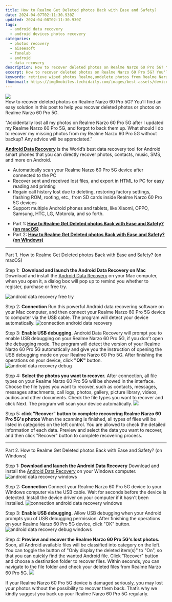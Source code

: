 ```yaml
---
title: How to Realme Get Deleted photos Back with Ease and Safety?
date: 2024-04-07T02:11:30.930Z
updated: 2024-04-08T02:11:30.930Z
tags: 
  - android data recovery
  - android devices photos recovery
categories: 
  - photos recovery
  - aiseesoft
  - fonelab
  - android
  - data recovery
description: How to recover deleted photos on Realme Narzo 60 Pro 5G? You'll find an easy solution in this post to help you recover deleted photos or photos on Realme Narzo 60 Pro 5G.
excerpt: How to recover deleted photos on Realme Narzo 60 Pro 5G? You'll find an easy solution in this post to help you recover deleted photos or photos on Realme Narzo 60 Pro 5G.
keywords: retrieve wiped photos Realme,undelete photos from Realme Narzo 60 Pro 5G,retrieve wiped photos Realme Narzo 60 Pro 5G,restore deleted photos on Narzo 60 Pro 5G,android photos retrieval,recover lost photos from Realme,how to recover photos in Realme,my photos deleted from Narzo 60 Pro 5G how to undo photos,recover photos from Realme,how to get photos back from Realme,Realme Narzo 60 Pro 5G deleted photos,how to recover photos Realme Narzo 60 Pro 5G
thumbnail: https://img0mobiles.techidaily.com/images/best-assets/devices/realme/realme-narzo-60-pro-5g/2.jpg
---
```


<img src="https://img0mobiles.techidaily.com/images/best-assets/devices/realme/realme-narzo-60-pro-5g/2.jpg" class="atpl-imgstyle"  />

<div class="atpl-content atpl-for-fonelab-android recover-photos">

<div class="atpl-post-description-part-1">
How to recover deleted photos on Realme Narzo 60 Pro 5G? You'll find an easy solution in this post to help you recover deleted photos or photos on Realme Narzo 60 Pro 5G.
</div>



<div class="atpl-post-description-part-2">
<div class="tpl-content-sub-paragraph-normal">
  <p>
    "Accidentally lost all my photos on Realme Narzo 60 Pro 5G after I updated my Realme Narzo 60 Pro 5G, and forgot to back them up. What should I do to recover my missing photos from my Realme Narzo 60 Pro 5G without backup? Any advice will be appreciated."
  </p>
</div>
</div>

<div class="atpl-post-description-part-3">
<div class="tpl-content-sub-paragraph-content">
  <p>
    <a href="https://tools.techidaily.com/aiseesoft-android-data-recovery/" ><strong>Android Data Recovery</strong></a> is the World’s best data recovery tool for Android smart phones that you can directly recover photos, contacts, music, SMS, and more on Android.
  </p>
</div>
<div class="tpl-content-sub-paragraph-content">
  <ul class="tpl-content-sub-paragraph-ul-style">
    <li>Automatically scan your Realme Narzo 60 Pro 5G device after connected to the PC</li>
    <li>Recover sent and received lost files, and export in HTML to PC for easy reading and printing</li>
    <li>Regain call history lost due to deleting, restoring factory settings, flashing ROM, rooting, etc., from SD cards inside Realme Narzo 60 Pro 5G devices</li>
    <li>Support multiple Android phones and tablets, like Xiaomi, OPPO, Samsung, HTC, LG, Motorola, and so forth.</li>
  </ul>
</div>
</div>

<ul>
  <li>Part 1: <strong><a href="#p1"> How to Realme Get Deleted photos Back with Ease and Safety?  (on macOS)</a></strong></li>
  <li>Part 2: <strong><a href="#p2"> How to Realme Get Deleted photos Back with Ease and Safety?  (on Windows)</a></strong></li>
</ul>




<!-- Part 1 -->
<a id="p1" name="p1" ></a><hr>

<div>
  <span class="atpl-step-part-style">Part 1. How to Realme Get Deleted photos Back with Ease and Safety? (on macOS)</span>
</div>  

<span class="atpl-stepstyle-a"><span>Step 1: </span></span> <strong>Download and launch the Android Data Recovery on Mac</strong>
Download and install the <a href="https://tools.techidaily.com/aiseesoft-android-data-recovery/" >Android Data Recovery</a> on your Mac computer, when you open it, a dialog box will pop up to remind you whether to register, purchase or free try.

<img src="https://tools.techidaily.com/images/apps/aiseesoft/android-data-recovery/mac-free-try.png" class="atpl-imgstyle" alt="android data recovery free try" />

<span class="atpl-stepstyle-a"><span>Step 2: </span></span> <strong>Connection</strong>
Run this powerful Android data recovering software on your Mac computer, and then connect your Realme Narzo 60 Pro 5G device to computer via the USB cable. The program will detect your device automatically.
<img src="https://tools.techidaily.com/images/apps/aiseesoft/android-data-recovery/mac-connection-interface.jpg" class="atpl-imgstyle" alt="connection android data recovery" />

<span class="atpl-stepstyle-a"><span>Step 3: </span></span> <strong>Enable USB debugging.</strong>
Android Data Recovery will prompt you to enable USB debugging on your Realme Narzo 60 Pro 5G, if you don't open the debugging mode. The program will detect the version of your Realme Narzo 60 Pro 5G automatically and give you the instruction of opening the USB debugging mode on your Realme Narzo 60 Pro 5G. After finishing the operations on your device, click <strong>"OK"</strong> button.
<img src="https://tools.techidaily.com/images/apps/aiseesoft/android-data-recovery/mac-android-usb-debug.jpg"  class="atpl-imgstyle" alt="android data recovery debug" />

<span class="atpl-stepstyle-a"><span>Step 4: </span></span> <strong>Select the photos you want to recover.</strong>
After connection, all file types on your Realme Narzo 60 Pro 5G will be showed in the interface. Choose the file types you want to recover, such as contacts, messages, messages attachments, call logs, photos, gallery, picture library, videos, audios and other documents. Check the file types you want to recover and click Next. The program will scan your device automatically.
<img src="https://tools.techidaily.com/images/apps/aiseesoft/android-data-recovery/mac-choose-type-photos.jpg" class="atpl-imgstyle"  />

<span class="atpl-stepstyle-a"><span>Step 5: </span></span> <strong>click "Recover" button to  complete recovering Realme Narzo 60 Pro 5G's photos</strong>
When the scanning is finished, all types of files will be listed in categories on the left control. You are allowed to check the detailed information of each data. Preview and select the data you want to recover, and then click "Recover" button to complete recovering process.


<a id="p2" name="p2"></a><hr>

<!-- Part 2 -->
<div>
  <span class="atpl-step-part-style">Part 2. How to Realme Get Deleted photos Back with Ease and Safety? (on Windows)</span>
</div>

<span class="atpl-stepstyle-a"><span>Step 1: </span></span> <strong>Download and launch the Android Data Recovery</strong>
Download and install the <a href="https://tools.techidaily.com/aiseesoft-android-data-recovery/" >Android Data Recovery</a> on your Windows computer.
<img src="https://tools.techidaily.com/images/apps/aiseesoft/android-data-recovery/win-start-interface.png"  class="atpl-imgstyle" alt="android data recovery windows" />

<span class="atpl-stepstyle-a"><span>Step 2: </span></span> <strong>Connection</strong>
Connect your Realme Narzo 60 Pro 5G device to your Windows computer via the USB cable. Wait for seconds before the device is detected. Install the device driver on your computer if it hasn't been installed.
<img src="https://tools.techidaily.com/images/apps/aiseesoft/android-data-recovery/win-connection-interface.png" class="atpl-imgstyle" alt="connection android data recovery windows" />

<span class="atpl-stepstyle-a"><span>Step 3: </span></span> <strong>Enable USB debugging.</strong>
Allow USB debugging when your Android prompts you of USB debugging permission. After finishing the operations on your Realme Narzo 60 Pro 5G device, click "OK" button.
<img src="https://tools.techidaily.com/images/apps/aiseesoft/android-data-recovery/win-android-usb-debug.png" class="atpl-imgstyle" alt="android data recovery debug windows" />

<span class="atpl-stepstyle-a"><span>Step 4: </span></span> <strong>Preview and recover the Realme Narzo 60 Pro 5G's lost photos.</strong>
Soon, all Android available files will be classified into category on the left. You can toggle the button of "Only display the deleted item(s)" to "On", so that you can quickly find the wanted Android file. Click "Recover" button and choose a destination folder to recover files. Within seconds, you can navigate to the file folder and check your deleted files from Realme Narzo 60 Pro 5G.
<img src="https://tools.techidaily.com/images/apps/aiseesoft/android-data-recovery/win-recover-photos.png" class="atpl-imgstyle"  />

<div class="atpl-post-description-part-4">
<div class="tpl-content-sub-paragraph-normal">
  <p>
    If your Realme Narzo 60 Pro 5G device is damaged seriously, you may lost your photos without the possibility to recover them back. That’s why we kindly suggest you back up your Realme Narzo 60 Pro 5G regularly.
  </p>
</div>
</div>

<ins class="adsbygoogle"
     style="display:block"
     data-ad-client="ca-pub-7571918770474297"
     data-ad-slot="8358498916"
     data-ad-format="auto"
     data-full-width-responsive="true"></ins>



</div>